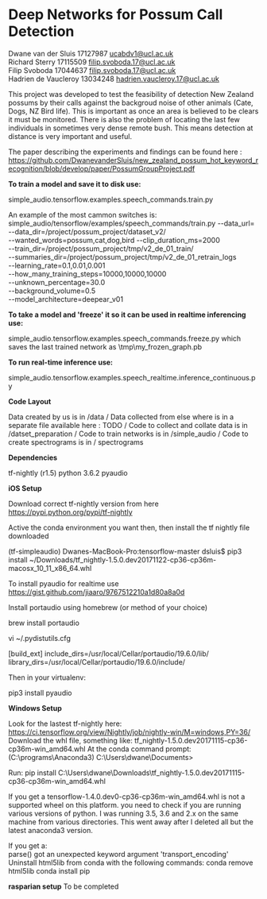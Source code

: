 # Deep Networks for Possum Call Detection

Dwane van der Sluis     17127987     ucabdv1@ucl.ac.uk\
Richard Sterry          17115509     filip.svoboda.17@ucl.ac.uk \
Filip Svoboda           17044637     filip.svoboda.17@ucl.ac.uk \
Hadrien de Vaucleroy    13034248     hadrien.vaucleroy.17@ucl.ac.uk             

This project was developed to test the feasibility of detection New Zealand possums by their calls against the backgroud noise of other animals (Cate, Dogs, NZ Bird life).
This is important as once an area is believed to be clears it must be monitored. There is also the problem of locating the last few individuals in sometimes very dense remote bush.
This means detection at distance is very important and useful. 
 
The paper describing the experiments and findings can be found here : https://github.com/DwanevanderSluis/new_zealand_possum_hot_keyword_recognition/blob/develop/paper/PossumGroupProject.pdf  

**To train a model and save it to disk use:**

simple_audio.tensorflow.examples.speech_commands.train.py

An example of the most cammon switches is:
simple_audio/tensorflow/examples/speech_commands/train.py --data_url= \
    --data_dir=/project/possum_project/dataset_v2/ \
    --wanted_words=possum,cat,dog,bird --clip_duration_ms=2000 \
    --train_dir=/project/possum_project/tmp/v2_de_01_train/ \
    --summaries_dir=/project/possum_project/tmp/v2_de_01_retrain_logs \
    --learning_rate=0.1,0.01,0.001 \
    --how_many_training_steps=10000,10000,10000 \
    --unknown_percentage=30.0 \
    --background_volume=0.5 \
    --model_architecture=deepear_v01



**To take a model and 'freeze' it so it can be used in realtime inferencing use:**

simple_audio.tensorflow.examples.speech_commands.freeze.py
which saves the last trained network as \tmp\my_frozen_graph.pb

**To run real-time inference use:**

simple_audio.tensorflow.examples.speech_realtime.inference_continuous.py


**Code Layout**

Data created by us is in /data /
Data collected from else where is in a separate file available here : TODO / 
Code to collect and collate data is in /datset_preparation /
Code to train networks is in /simple_audio   /
Code to create spectrograms is in / spectrograms 

**Dependencies**

tf-nightly (r1.5)
python 3.6.2
pyaudio

**iOS Setup**

Download correct tf-nightly version from here
https://pypi.python.org/pypi/tf-nightly

Active the conda environment you want then, then install the tf nightly file downloaded

(tf-simpleaudio) Dwanes-MacBook-Pro:tensorflow-master dsluis$ pip3 install ~/Downloads/tf_nightly-1.5.0.dev20171122-cp36-cp36m-macosx_10_11_x86_64.whl

To install pyaudio for realtime use
https://gist.github.com/jiaaro/9767512210a1d80a8a0d

Install portaudio using homebrew (or method of your choice)

brew install portaudio

vi ~/.pydistutils.cfg

[build_ext]
include_dirs=/usr/local/Cellar/portaudio/19.6.0/lib/
library_dirs=/usr/local/Cellar/portaudio/19.6.0/include/

Then in your virtualenv:

pip3 install pyaudio


**Windows Setup**

Look for the lastest tf-nightly here:
    https://ci.tensorflow.org/view/Nightly/job/nightly-win/M=windows,PY=36/
Download the whl file, something like:
    tf_nightly-1.5.0.dev20171115-cp36-cp36m-win_amd64.whl 
At the conda command prompt:
(C:\programs\Anaconda3) C:\Users\dwane\Documents>

Run:
pip install C:\Users\dwane\Downloads\tf_nightly-1.5.0.dev20171115-cp36-cp36m-win_amd64.whl

If you get a 
    tensorflow-1.4.0.dev0-cp36-cp36m-win_amd64.whl is not a supported wheel on this platform.
you need to check if you are running various versions of python. I was running 3.5, 3.6 and 2.x on the same machine 
from various directories. This went away after I deleted all but the latest anaconda3 version.    
    
If you get a:    
    parse() got an unexpected keyword argument 'transport_encoding'
Uninstall html5lib from conda with the following commands:
	conda remove html5lib
	conda install pip
	
**rasparian setup**
    To be completed
    
    
    